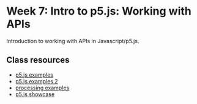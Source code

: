 # Week 7: Intro to p5.js: Working with APIs
Introduction to working with APIs in Javascript/p5.js.

## Class resources
- [p5.js examples](https://p5js.org/examples/)
- [p5.js examples 2](https://www.behance.net/gallery/153631341/270922?tracking_source=search_projects%7Cp5js)
- [processing examples](https://processing.org/examples/)
- [p5.js showcase](https://p5js.org/showcase/)

  